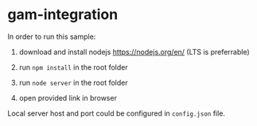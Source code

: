 # gam-integration

In order to run this sample:

  1) download and install nodejs https://nodejs.org/en/ (LTS is preferrable)

  2) run `npm install` in the root folder

  3) run `node server` in the root folder

  4) open provided link in browser

Local server host and port could be configured in `config.json` file.
